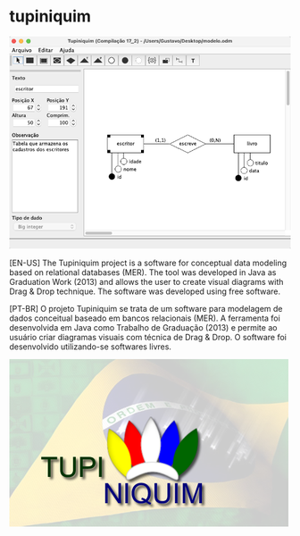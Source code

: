 # tupiniquim
![alt text](https://github.com/gqferreira/tupiniquim/blob/main/exemplo.png?raw=true)

[EN-US]
The Tupiniquim project is a software for conceptual data modeling based on relational databases (MER). The tool was developed in Java as Graduation Work (2013) and allows the user to create visual diagrams with Drag & Drop technique. The software was developed using free software.

[PT-BR]
O projeto Tupiniquim se trata de um software para modelagem de dados conceitual baseado em bancos relacionais (MER). A ferramenta foi desenvolvida em Java como Trabalho de Graduação (2013) e permite ao usuário criar diagramas visuais com técnica de Drag & Drop. O software foi desenvolvido utilizando-se softwares livres.

![alt text](https://github.com/gqferreira/tupiniquim/blob/main/tupiniquim.png?raw=true)
